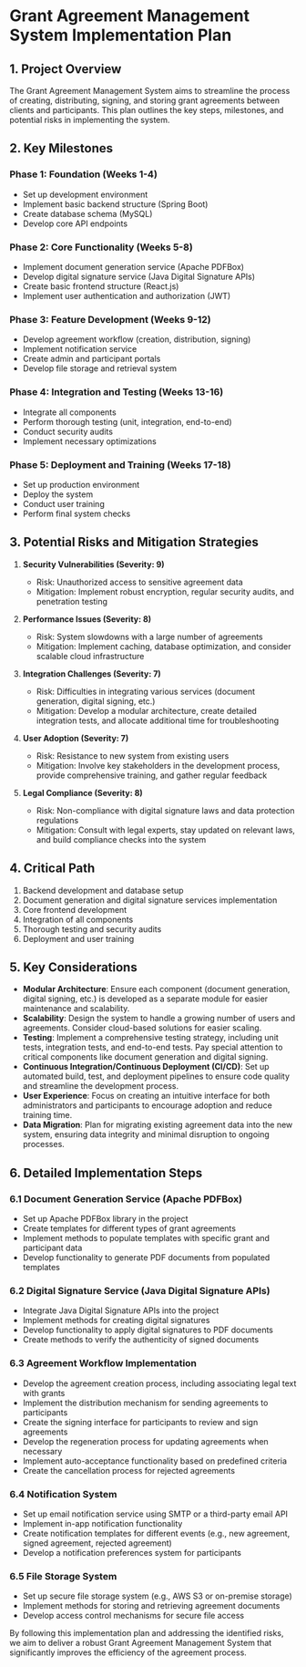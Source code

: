 # Grant Agreement Management System Implementation Plan

## 1. Project Overview
The Grant Agreement Management System aims to streamline the process of creating, distributing, signing, and storing grant agreements between clients and participants. This plan outlines the key steps, milestones, and potential risks in implementing the system.

## 2. Key Milestones

### Phase 1: Foundation (Weeks 1-4)
- Set up development environment
- Implement basic backend structure (Spring Boot)
- Create database schema (MySQL)
- Develop core API endpoints

### Phase 2: Core Functionality (Weeks 5-8)
- Implement document generation service (Apache PDFBox)
- Develop digital signature service (Java Digital Signature APIs)
- Create basic frontend structure (React.js)
- Implement user authentication and authorization (JWT)

### Phase 3: Feature Development (Weeks 9-12)
- Develop agreement workflow (creation, distribution, signing)
- Implement notification service
- Create admin and participant portals
- Develop file storage and retrieval system

### Phase 4: Integration and Testing (Weeks 13-16)
- Integrate all components
- Perform thorough testing (unit, integration, end-to-end)
- Conduct security audits
- Implement necessary optimizations

### Phase 5: Deployment and Training (Weeks 17-18)
- Set up production environment
- Deploy the system
- Conduct user training
- Perform final system checks

## 3. Potential Risks and Mitigation Strategies

1. **Security Vulnerabilities (Severity: 9)**
   - Risk: Unauthorized access to sensitive agreement data
   - Mitigation: Implement robust encryption, regular security audits, and penetration testing

2. **Performance Issues (Severity: 8)**
   - Risk: System slowdowns with a large number of agreements
   - Mitigation: Implement caching, database optimization, and consider scalable cloud infrastructure

3. **Integration Challenges (Severity: 7)**
   - Risk: Difficulties in integrating various services (document generation, digital signing, etc.)
   - Mitigation: Develop a modular architecture, create detailed integration tests, and allocate additional time for troubleshooting

4. **User Adoption (Severity: 7)**
   - Risk: Resistance to new system from existing users
   - Mitigation: Involve key stakeholders in the development process, provide comprehensive training, and gather regular feedback

5. **Legal Compliance (Severity: 8)**
   - Risk: Non-compliance with digital signature laws and data protection regulations
   - Mitigation: Consult with legal experts, stay updated on relevant laws, and build compliance checks into the system

## 4. Critical Path

1. Backend development and database setup
2. Document generation and digital signature services implementation
3. Core frontend development
4. Integration of all components
5. Thorough testing and security audits
6. Deployment and user training

## 5. Key Considerations

- **Modular Architecture**: Ensure each component (document generation, digital signing, etc.) is developed as a separate module for easier maintenance and scalability.
- **Scalability**: Design the system to handle a growing number of users and agreements. Consider cloud-based solutions for easier scaling.
- **Testing**: Implement a comprehensive testing strategy, including unit tests, integration tests, and end-to-end tests. Pay special attention to critical components like document generation and digital signing.
- **Continuous Integration/Continuous Deployment (CI/CD)**: Set up automated build, test, and deployment pipelines to ensure code quality and streamline the development process.
- **User Experience**: Focus on creating an intuitive interface for both administrators and participants to encourage adoption and reduce training time.
- **Data Migration**: Plan for migrating existing agreement data into the new system, ensuring data integrity and minimal disruption to ongoing processes.

## 6. Detailed Implementation Steps

### 6.1 Document Generation Service (Apache PDFBox)
- Set up Apache PDFBox library in the project
- Create templates for different types of grant agreements
- Implement methods to populate templates with specific grant and participant data
- Develop functionality to generate PDF documents from populated templates

### 6.2 Digital Signature Service (Java Digital Signature APIs)
- Integrate Java Digital Signature APIs into the project
- Implement methods for creating digital signatures
- Develop functionality to apply digital signatures to PDF documents
- Create methods to verify the authenticity of signed documents

### 6.3 Agreement Workflow Implementation
- Develop the agreement creation process, including associating legal text with grants
- Implement the distribution mechanism for sending agreements to participants
- Create the signing interface for participants to review and sign agreements
- Develop the regeneration process for updating agreements when necessary
- Implement auto-acceptance functionality based on predefined criteria
- Create the cancellation process for rejected agreements

### 6.4 Notification System
- Set up email notification service using SMTP or a third-party email API
- Implement in-app notification functionality
- Create notification templates for different events (e.g., new agreement, signed agreement, rejected agreement)
- Develop a notification preferences system for participants

### 6.5 File Storage System
- Set up secure file storage system (e.g., AWS S3 or on-premise storage)
- Implement methods for storing and retrieving agreement documents
- Develop access control mechanisms for secure file access

By following this implementation plan and addressing the identified risks, we aim to deliver a robust Grant Agreement Management System that significantly improves the efficiency of the agreement process.
